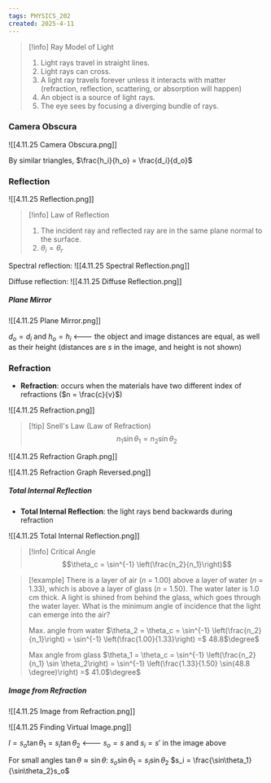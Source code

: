 ```yaml
---
tags: PHYSICS_202
created: 2025-4-11
---
```


> [!info] Ray Model of Light
> 1. Light rays travel in straight lines.
> 2. Light rays can cross.
> 3. A light ray travels forever unless it interacts with matter (refraction, reflection, scattering, or absorption will happen)
> 4. An object is a source of light rays.
> 5. The eye sees by focusing a diverging bundle of rays.

### Camera Obscura

![[4.11.25 Camera Obscura.png]]

By similar triangles,
$\frac{h_i}{h_o} = \frac{d_i}{d_o}$

### Reflection

![[4.11.25 Reflection.png]]

> [!info] Law of Reflection
> 1. The incident ray and reflected ray are in the same plane normal to the surface.
> 2. $\theta_i = \theta_r$

Spectral reflection:
![[4.11.25 Spectral Reflection.png]]

Diffuse reflection:
![[4.11.25 Diffuse Reflection.png]]

##### Plane Mirror

![[4.11.25 Plane Mirror.png]]

$d_o = d_i$ and $h_o = h_i$ <--- the object and image distances are equal, as well as their height (distances are $s$ in the image, and height is not shown)

### Refraction

- **Refraction**: occurs when the materials have two different index of refractions ($n = \frac{c}{v}$)

![[4.11.25 Refraction.png]]

> [!tip] Snell's Law (Law of Refraction)
> $$n_1 \sin\theta_1 = n_2 \sin\theta_2$$

![[4.11.25 Refraction Graph.png]]

![[4.11.25 Refraction Graph Reversed.png]]

##### Total Internal Reflection

- **Total Internal Reflection**: the light rays bend backwards during refraction

![[4.11.25 Total Internal Reflection.png]]

> [!info] Critical Angle
> $$\theta_c = \sin^{-1} \left(\frac{n_2}{n_1}\right)$$

> [!example]
> There is a layer of air ($n$ = 1.00) above a layer of water ($n$ = 1.33), which is above a layer of glass ($n$ = 1.50). The water later is 1.0 cm thick. A light is shined from behind the glass, which goes through the water layer. What is the minimum angle of incidence that the light can emerge into the air?
> 
> Max. angle from water
> $\theta_2 = \theta_c = \sin^{-1} \left(\frac{n_2}{n_1}\right) = \sin^{-1} \left(\frac{1.00}{1.33}\right) =$ 48.8$\degree$
> 
> Max angle from glass
> $\theta_1 = \theta_c = \sin^{-1} \left(\frac{n_2}{n_1} \sin \theta_2\right) = \sin^{-1} \left(\frac{1.33}{1.50} \sin(48.8 \degree)\right) =$ 41.0$\degree$

##### Image from Refraction

![[4.11.25 Image from Refraction.png]]

![[4.11.25 Finding Virtual Image.png]]

$l = s_o \tan \theta_1 = s_i \tan \theta_2$ <--- $s_o = s$ and $s_i = s'$ in the image above

For small angles $\tan\theta \approx \sin\theta$:
$s_o \sin\theta_1 = s_i \sin\theta_2$
$s_i = \frac{\sin\theta_1}{\sin\theta_2}s_o$